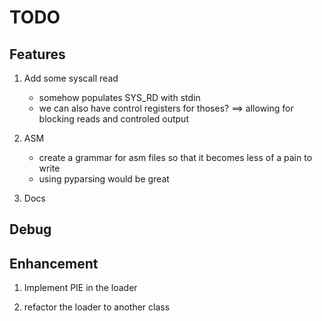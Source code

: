 # TODO

## Features

1. Add some syscall read
	* somehow populates SYS_RD with stdin
	* we can also have control registers for thoses? ==> allowing for blocking reads and controled output

3. ASM
	* create a grammar for asm files so that it becomes less of a pain to write
	* using pyparsing would be great

4. Docs

## Debug


## Enhancement

1. Implement PIE in the loader

2. refactor the loader to another class

